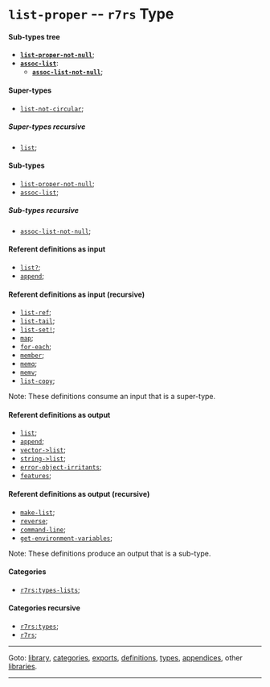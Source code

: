 

<a id='type__r7rs__list-proper'></a>

# `list-proper` -- `r7rs` Type


<a id='type__r7rs__list-proper__sub-types-tree'></a>

#### Sub-types tree

* **[`list-proper-not-null`](../../r7rs/types/list-proper-not-null.md#type__r7rs__list-proper-not-null)**;
* **[`assoc-list`](../../r7rs/types/assoc-list.md#type__r7rs__assoc-list)**:
  * **[`assoc-list-not-null`](../../r7rs/types/assoc-list-not-null.md#type__r7rs__assoc-list-not-null)**;


<a id='type__r7rs__list-proper__super-types'></a>

#### Super-types

 * [`list-not-circular`](../../r7rs/types/list-not-circular.md#type__r7rs__list-not-circular);


<a id='type__r7rs__list-proper__super-types-recursive'></a>

##### Super-types recursive

 * [`list`](../../r7rs/types/list.md#type__r7rs__list);


<a id='type__r7rs__list-proper__sub-types'></a>

#### Sub-types

 * [`list-proper-not-null`](../../r7rs/types/list-proper-not-null.md#type__r7rs__list-proper-not-null);
 * [`assoc-list`](../../r7rs/types/assoc-list.md#type__r7rs__assoc-list);


<a id='type__r7rs__list-proper__sub-types-recursive'></a>

##### Sub-types recursive

 * [`assoc-list-not-null`](../../r7rs/types/assoc-list-not-null.md#type__r7rs__assoc-list-not-null);


<a id='type__r7rs__list-proper__referent-definitions-input'></a>

#### Referent definitions as input

 * [`list?`](../../r7rs/definitions/list_3f.md#definition__r7rs__list_3f);
 * [`append`](../../r7rs/definitions/append.md#definition__r7rs__append);


<a id='type__r7rs__list-proper__referent-definitions-input-recursive'></a>

#### Referent definitions as input (recursive)

 * [`list-ref`](../../r7rs/definitions/list-ref.md#definition__r7rs__list-ref);
 * [`list-tail`](../../r7rs/definitions/list-tail.md#definition__r7rs__list-tail);
 * [`list-set!`](../../r7rs/definitions/list-set_21.md#definition__r7rs__list-set_21);
 * [`map`](../../r7rs/definitions/map.md#definition__r7rs__map);
 * [`for-each`](../../r7rs/definitions/for-each.md#definition__r7rs__for-each);
 * [`member`](../../r7rs/definitions/member.md#definition__r7rs__member);
 * [`memq`](../../r7rs/definitions/memq.md#definition__r7rs__memq);
 * [`memv`](../../r7rs/definitions/memv.md#definition__r7rs__memv);
 * [`list-copy`](../../r7rs/definitions/list-copy.md#definition__r7rs__list-copy);

Note:  These definitions consume an input that is a super-type.


<a id='type__r7rs__list-proper__referent-definitions-output'></a>

#### Referent definitions as output

 * [`list`](../../r7rs/definitions/list.md#definition__r7rs__list);
 * [`append`](../../r7rs/definitions/append.md#definition__r7rs__append);
 * [`vector->list`](../../r7rs/definitions/vector-_3e_list.md#definition__r7rs__vector-_3e_list);
 * [`string->list`](../../r7rs/definitions/string-_3e_list.md#definition__r7rs__string-_3e_list);
 * [`error-object-irritants`](../../r7rs/definitions/error-object-irritants.md#definition__r7rs__error-object-irritants);
 * [`features`](../../r7rs/definitions/features.md#definition__r7rs__features);


<a id='type__r7rs__list-proper__referent-definitions-output-recursive'></a>

#### Referent definitions as output (recursive)

 * [`make-list`](../../r7rs/definitions/make-list.md#definition__r7rs__make-list);
 * [`reverse`](../../r7rs/definitions/reverse.md#definition__r7rs__reverse);
 * [`command-line`](../../r7rs/definitions/command-line.md#definition__r7rs__command-line);
 * [`get-environment-variables`](../../r7rs/definitions/get-environment-variables.md#definition__r7rs__get-environment-variables);

Note:  These definitions produce an output that is a sub-type.


<a id='type__r7rs__list-proper__categories'></a>

#### Categories

 * [`r7rs:types-lists`](../../r7rs/categories/r7rs_3a_types-lists.md#category__r7rs__r7rs_3a_types-lists);


<a id='type__r7rs__list-proper__categories-recursive'></a>

#### Categories recursive

 * [`r7rs:types`](../../r7rs/categories/r7rs_3a_types.md#category__r7rs__r7rs_3a_types);
 * [`r7rs`](../../r7rs/categories/r7rs.md#category__r7rs__r7rs);

----

Goto: [library](../../r7rs/_index.md#library__r7rs), [categories](../../r7rs/categories/_index.md#toc__r7rs__categories), [exports](../../r7rs/exports/_index.md#toc__r7rs__exports), [definitions](../../r7rs/definitions/_index.md#toc__r7rs__definitions), [types](../../r7rs/types/_index.md#toc__r7rs__types), [appendices](../../r7rs/appendices/_index.md#toc__r7rs__appendices), other [libraries](../../_libraries.md#toc__libraries).

----

